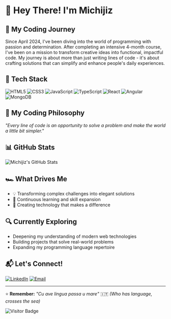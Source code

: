 # 👋 Hey There! I'm Michijiz

## 🌱 My Coding Journey
Since April 2024, I've been diving into the world of programming with passion and determination. After completing an intensive 4-month course, I've been on a mission to transform creative ideas into functional, impactful code. My journey is about more than just writing lines of code - it's about crafting solutions that can simplify and enhance people's daily experiences.

## 🚀 Tech Stack
![HTML5](https://img.shields.io/badge/-HTML5-E34F26?style=flat-square&logo=html5&logoColor=white)
![CSS3](https://img.shields.io/badge/-CSS3-1572B6?style=flat-square&logo=css3&logoColor=white)
![JavaScript](https://img.shields.io/badge/-JavaScript-black?style=flat-square&logo=javascript)
![TypeScript](https://img.shields.io/badge/-TypeScript-007ACC?style=flat-square&logo=typescript&logoColor=white)
![React](https://img.shields.io/badge/-React-61DAFB?style=flat-square&logo=react&logoColor=black)
![Angular](https://img.shields.io/badge/-Angular-DD0031?style=flat-square&logo=angular)
![MongoDB](https://img.shields.io/badge/-MongoDB-47A248?style=flat-square&logo=mongodb&logoColor=white)

## 🌟 My Coding Philosophy
*"Every line of code is an opportunity to solve a problem and make the world a little bit simpler."*

## 📊 GitHub Stats
![Michijiz's GitHub Stats](https://github-readme-stats.vercel.app/api?username=Michijiz&theme=radical&show_icons=true&include_all_commits=true&count_private=true)

## 🏎 What Drives Me
- 💡 Transforming complex challenges into elegant solutions
- 🧩 Continuous learning and skill expansion
- 🤝 Creating technology that makes a difference

## 🔍 Currently Exploring
- Deepening my understanding of modern web technologies
- Building projects that solve real-world problems
- Expanding my programming language repertoire

## 📬 Let's Connect!
[![LinkedIn](https://img.shields.io/badge/-LinkedIn-0077B5?style=flat-square&logo=linkedin&logoColor=white)]([YOUR_LINKEDIN_URL](https://www.linkedin.com/in/michelangelo-candela-259a92174/))
[![Email](https://img.shields.io/badge/-Email-D14836?style=flat-square&logo=gmail&logoColor=white)](MAILTO:michelangeloc97@gmail.com)

---

⭐ **Remember:** 
*"Cu ave lingua passa u mare"* 🇮🇹
*(Who has language, crosses the sea)*



![Visitor Badge](https://visitor-badge.laobi.icu/badge?page_id=Michijiz.Michijiz)
